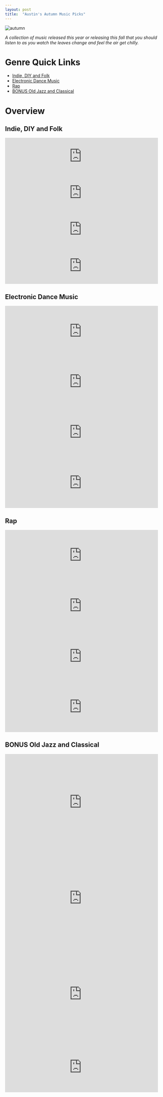 ```yaml
---
layout: post
title:  "Austin's Autumn Music Picks"
---
```

![autumn](https://austinorth.com/assets/autumn.png)

_A collection of music released this year or releasing this fall that 
you should listen to as you watch the leaves change and feel the air 
get chilly._

# Genre Quick Links
- [Indie, DIY and Folk](#indie,-diy-and-folk)
- [Electronic Dance Music](#electronic-dance-music)
- [Rap](#rap)
- [BONUS Old Jazz and Classical](#bonus-old-jazz-and-classical)

# Overview

## Indie, DIY and Folk

<iframe style="border: 0; width: 100%; height: 120px;" src="https://bandcamp.com/EmbeddedPlayer/album=4006805118/size=large/bgcol=ffffff/linkcol=e99708/tracklist=false/artwork=small/track=1212774238/transparent=true/" seamless><a href="http://florist.bandcamp.com/album/emily-alone">Emily Alone by Florist</a></iframe>

<iframe style="border: 0; width: 100%; height: 120px;" src="https://bandcamp.com/EmbeddedPlayer/album=3337404490/size=large/bgcol=ffffff/linkcol=e99708/tracklist=false/artwork=small/track=2070095062/transparent=true/" seamless><a href="http://hovvdy.bandcamp.com/album/heavy-lifter">Heavy Lifter by Hovvdy</a></iframe>

<iframe style="border: 0; width: 100%; height: 120px;" src="https://bandcamp.com/EmbeddedPlayer/album=1815552077/size=large/bgcol=ffffff/linkcol=e99708/tracklist=false/artwork=small/track=3382523346/transparent=true/" seamless><a href="http://salamirosejoelouismusic.bandcamp.com/album/zdenka-2080">Zdenka 2080 by salami rose joe louis</a></iframe>

<iframe style="border: 0; width: 100%; height: 120px;" src="https://bandcamp.com/EmbeddedPlayer/album=3797296382/size=large/bgcol=ffffff/linkcol=e99708/tracklist=false/artwork=small/track=4080249711/transparent=true/" seamless><a href="http://slaughterbeach.bandcamp.com/album/safe-and-also-no-fear">Safe And Also No Fear by Slaughter Beach, Dog</a></iframe>

## Electronic Dance Music

<iframe width="100%" height="166" scrolling="no" frameborder="no" allow="autoplay" src="https://w.soundcloud.com/player/?url=https%3A//api.soundcloud.com/tracks/659204834&color=%23ff5500&auto_play=false&hide_related=false&show_comments=true&show_user=true&show_reposts=false&show_teaser=true"></iframe>

<iframe width="100%" height="166" scrolling="no" frameborder="no" allow="autoplay" src="https://w.soundcloud.com/player/?url=https%3A//api.soundcloud.com/tracks/617164698&color=%23ff5500&auto_play=false&hide_related=false&show_comments=true&show_user=true&show_reposts=false&show_teaser=true"></iframe>

<iframe width="100%" height="166" scrolling="no" frameborder="no" allow="autoplay" src="https://w.soundcloud.com/player/?url=https%3A//api.soundcloud.com/tracks/660321137&color=%23ff5500&auto_play=false&hide_related=false&show_comments=true&show_user=true&show_reposts=false&show_teaser=true"></iframe>

<iframe width="100%" height="166" scrolling="no" frameborder="no" allow="autoplay" src="https://w.soundcloud.com/player/?url=https%3A//api.soundcloud.com/tracks/622277445&color=%23ff5500&auto_play=false&hide_related=false&show_comments=true&show_user=true&show_reposts=false&show_teaser=true"></iframe>

## Rap

<iframe width="100%" height="166" scrolling="no" frameborder="no" allow="autoplay" src="https://w.soundcloud.com/player/?url=https%3A//api.soundcloud.com/tracks/639815706&color=%23ff5500&auto_play=false&hide_related=false&show_comments=true&show_user=true&show_reposts=false&show_teaser=true"></iframe>

<iframe width="100%" height="166" scrolling="no" frameborder="no" allow="autoplay" src="https://w.soundcloud.com/player/?url=https%3A//api.soundcloud.com/tracks/618423600&color=%23ff5500&auto_play=false&hide_related=false&show_comments=true&show_user=true&show_reposts=false&show_teaser=true"></iframe>

<iframe width="100%" height="166" scrolling="no" frameborder="no" allow="autoplay" src="https://w.soundcloud.com/player/?url=https%3A//api.soundcloud.com/tracks/636447030&color=%23ff5500&auto_play=false&hide_related=false&show_comments=true&show_user=true&show_reposts=false&show_teaser=true"></iframe>

<iframe width="100%" height="166" scrolling="no" frameborder="no" allow="autoplay" src="https://w.soundcloud.com/player/?url=https%3A//api.soundcloud.com/tracks/636421797&color=%23ff5500&auto_play=false&hide_related=false&show_comments=true&show_user=true&show_reposts=false&show_teaser=true"></iframe>

## BONUS Old Jazz and Classical 

<iframe width="100%" height="315" src="https://www.youtube.com/embed/YBCKaiK9r9E" frameborder="0" allow="accelerometer; autoplay; encrypted-media; gyroscope; picture-in-picture" allowfullscreen></iframe>

<iframe width="100%" height="315" src="https://www.youtube.com/embed/r-Z8KuwI7Gc" frameborder="0" allow="accelerometer; autoplay; encrypted-media; gyroscope; picture-in-picture" allowfullscreen></iframe>

<iframe width="100%" height="315" src="https://www.youtube.com/embed/ugq7kZafpxs" frameborder="0" allow="accelerometer; autoplay; encrypted-media; gyroscope; picture-in-picture" allowfullscreen></iframe>

<iframe width="100%" height="166" scrolling="no" frameborder="no" allow="autoplay" src="https://w.soundcloud.com/player/?url=https%3A//api.soundcloud.com/tracks/238881368&color=%23ff5500&auto_play=false&hide_related=false&show_comments=true&show_user=true&show_reposts=false&show_teaser=true"></iframe>

